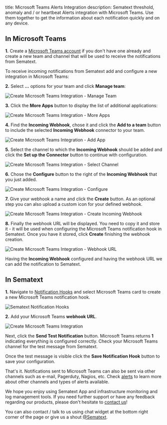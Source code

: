 title: Microsoft Teams Alerts Integration
description: Sematext threshold, anomaly and / or heartbeat Alerts integration with Microsoft Teams. Use them together to get the information about each notification quickly and on any device.

## In Microsoft Teams

**1.** Create a [Microsoft Teams account](https://www.microsoft.com/en-us/microsoft-365/microsoft-teams/group-chat-software) if you don't have one already and create a new team and channel that will be used to receive the notifications from Sematext.

To receive incoming notifications from Sematext add and configure a new integration in Microsoft Teams:

**2.** Select **...** options for your team and click **Manage team**:

<img class="content-modal-image" alt="Create Microsoft Teams Integration - Manage Team" src="../../images/integrations/create-teams-integration-manage-team.png" title="Create Microsoft Teams Integration - Manage Team">

**3.** Click the **More Apps** button to display the list of additional applications:

<img class="content-modal-image" alt="Create Microsoft Teams Integration - More Apps" src="../../images/integrations/create-teams-integration-more-apps.png" title="Create Microsoft Teams Integration - More Apps">

**4.** Find the **Incoming Webhook**, chose it and click the **Add to a team** button to include the selected **Incoming Webhook** connector to your team.

<img class="content-modal-image" alt="Create Microsoft Teams Integration - Add App" src="../../images/integrations/create-teams-integration-add-app.png" title="Create Microsoft Teams Integration - Add App">

**5.** Select the channel to which the **Incoming Webhook** should be added and click the **Set up the Connector** button to continue with configuration.

<img class="content-modal-image" alt="Create Microsoft Teams Integration - Select Channel" src="../../images/integrations/create-teams-integration-select-channel.png" title="Create Microsoft Teams Integration - Select Channel">

**6.** Chose the **Configure** button to the right of the **Incoming Webhook** that you just added.

<img class="content-modal-image" alt="Create Microsoft Teams Integration - Configure" src="../../images/integrations/create-teams-integration-configure.png" title="Create Microsoft Teams Integration - Configure">

**7.** Give your webhook a name and click the **Create** button. As an optional step you can also upload a custom icon for your defined webhook. 

<img class="content-modal-image" alt="Create Microsoft Teams Integration - Create Incoming Webhook" src="../../images/integrations/create-teams-integration-create-incoming-webhook.png" title="Create Microsoft Teams Integration - Create Incoming Webhook">

**8.** Finally the webhook URL will be displayed. You need to copy it and store it - it will be used when configuring the Microsoft Teams notification hook in Sematext. Once you have it stored, click **Create** finishing the webhook creation.

<img class="content-modal-image" alt="Create Microsoft Teams Integration - Webhook URL" src="../../images/integrations/create-teams-integration-webhook-url.png" title="Create Microsoft Teams Integration - Webhook URL">

Having the **Incoming Webhook** configured and having the webhook URL we can add the notification to Sematext. 

## In Sematext

**1.** Navigate to [Notification Hooks](https://apps.sematext.com/ui/webhook-create) and select Microsoft Teams card to create a new Microsoft Teams notification hook.

![Sematext Notification Hooks](../../images/integrations/sematext-notification-hooks.png "Sematext Notification Hook")

**2.** Add your Microsoft Teams **webhook URL**. 

<img class="content-modal-image" alt="Create Microsoft Teams Integration" src="../../images/integrations/create-teams-integration.png" title="Create Microsoft Teams Integration">

Next, click the **Send Test Notification** button. Microsoft Teams returns **1** indicating everything is configured correctly. Check your Microsoft Teams channel for the test message from Sematext. 

Once the test message is visible click the **Save Notification Hook** button to save your configuration. 

That's it. Notifications sent to Microsoft Teams can also be sent via other channels such as e-mail, Pagerduty, Nagios, etc. Check [alerts](/integration) to learn more about other channels and types of alerts available.

We hope you enjoy using Sematext App and infrastructure monitoring and log management tools. If you need further support or have any feedback regarding our products, please don't hesitate to [contact us](mailto:support@sematext.com)!

You can also contact / talk to us using chat widget at the bottom right corner of the page or give us a shout [@Sematext](http://twitter.com/sematext).
